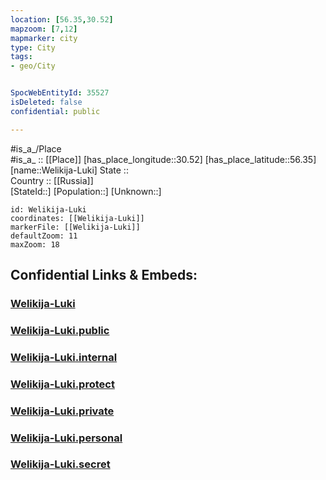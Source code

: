 ```yaml
---
location: [56.35,30.52] 
mapzoom: [7,12] 
mapmarker: city 
type: City
tags:
- geo/City


SpocWebEntityId: 35527
isDeleted: false
confidential: public

---
```

#is_a_/Place  
#is_a_ :: [[Place]] 
[has_place_longitude::30.52] 
[has_place_latitude::56.35] 
[name::Welikija-Luki] 
State ::  
Country :: [[Russia]]  
[StateId::] 
[Population::] 
[Unknown::] 


```leaflet
id: Welikija-Luki
coordinates: [[Welikija-Luki]] 
markerFile: [[Welikija-Luki]] 
defaultZoom: 11 
maxZoom: 18
```


## Confidential Links & Embeds: 

### [Welikija-Luki](/_Standards/Earth/Continent/Europe/Europe~East/Russia/Russia~NorthWest/Pskov_Oblast/City/Welikija-Luki.md) 

### [Welikija-Luki.public](/_public/Earth/Continent/Europe/Europe~East/Russia/Russia~NorthWest/Pskov_Oblast/City/Welikija-Luki.public.md) 

### [Welikija-Luki.internal](/_internal/Earth/Continent/Europe/Europe~East/Russia/Russia~NorthWest/Pskov_Oblast/City/Welikija-Luki.internal.md) 

### [Welikija-Luki.protect](/_protect/Earth/Continent/Europe/Europe~East/Russia/Russia~NorthWest/Pskov_Oblast/City/Welikija-Luki.protect.md) 

### [Welikija-Luki.private](/_private/Earth/Continent/Europe/Europe~East/Russia/Russia~NorthWest/Pskov_Oblast/City/Welikija-Luki.private.md) 

### [Welikija-Luki.personal](/_personal/Earth/Continent/Europe/Europe~East/Russia/Russia~NorthWest/Pskov_Oblast/City/Welikija-Luki.personal.md) 

### [Welikija-Luki.secret](/_secret/Earth/Continent/Europe/Europe~East/Russia/Russia~NorthWest/Pskov_Oblast/City/Welikija-Luki.secret.md)

